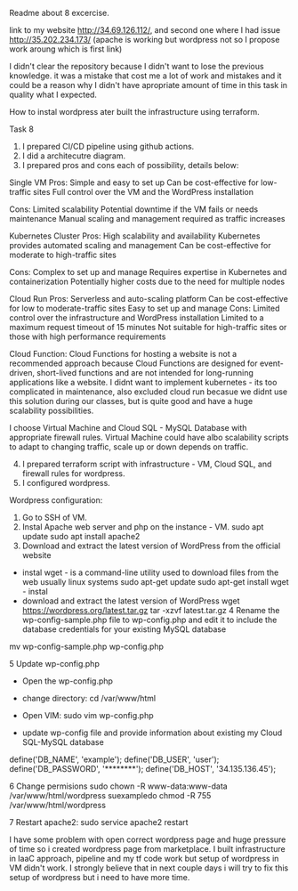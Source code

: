 Readme about 8 excercise.

link to my website http://34.69.126.112/, and second one where I had issue http://35.202.234.173/ (apache is working but wordpress not so I propose work aroung which is first link)

I didn't clear the repository because I didn't want to lose the previous knowledge. it was a mistake that cost me a lot of work and mistakes and it could be a reason why I didn't have apropriate amount of time in this task in quality what I expected.

How to instal wordpress ater built the infrastructure using terraform.

Task 8
1. I prepared CI/CD pipeline using github actions.
2. I did a architecutre diagram.
3. I prepared pros and cons each of possibility, details below:

Single VM
Pros:
    Simple and easy to set up
    Can be cost-effective for low-traffic sites
    Full control over the VM and the WordPress installation

Cons:
    Limited scalability
    Potential downtime if the VM fails or needs maintenance
    Manual scaling and management required as traffic increases

Kubernetes Cluster
Pros:
    High scalability and availability
    Kubernetes provides automated scaling and management
    Can be cost-effective for moderate to high-traffic sites

Cons:
    Complex to set up and manage
    Requires expertise in Kubernetes and containerization
    Potentially higher costs due to the need for multiple nodes

Cloud Run
Pros:
    Serverless and auto-scaling platform
    Can be cost-effective for low to moderate-traffic sites
    Easy to set up and manage
Cons:
    Limited control over the infrastructure and WordPress installation
    Limited to a maximum request timeout of 15 minutes
    Not suitable for high-traffic sites or those with high performance requirements

Cloud Function:
Cloud Functions for hosting a website is not a recommended approach because Cloud Functions are designed for event-driven, short-lived functions and are not intended for long-running applications like a website.
I didnt want to implement kubernetes - its too complicated in maintenance, also excluded cloud run becasue we didnt use this solution during our classes, but is quite good and have a huge scalability possibilities.

I choose Virtual Machine and Cloud SQL - MySQL Database with appropriate firewall rules. Virtual Machine could have albo scalability scripts to adapt to changing traffic, scale up or down depends on traffic.

4. I prepared terraform script with infrastructure - VM, Cloud SQL, and firewall rules for wordpress.
5. I configured wordpress.

Wordpress configuration:

1. Go to SSH of VM.
2. Instal Apache web server and php on the instance - VM.
sudo apt update
sudo apt install apache2
3. Download and extract the latest version of WordPress from the official website
- instal wget - is a command-line utility used to download files from the web usually linux systems
sudo apt-get update
sudo apt-get install wget - instal 
- download and extract the latest version of WordPress
wget https://wordpress.org/latest.tar.gz
tar -xzvf latest.tar.gz
4 Rename the wp-config-sample.php file to wp-config.php and edit it to include the database credentials for your existing MySQL database

mv wp-config-sample.php wp-config.php

5 Update wp-config.php
- Open the wp-config.php
- change directory:
cd /var/www/html
- Open VIM:
sudo vim wp-config.php

- update wp-config file and provide information about existing my Cloud SQL-MySQL database

define('DB_NAME', 'example');
define('DB_USER', 'user');
define('DB_PASSWORD', '********');
define('DB_HOST', '34.135.136.45');

6 Change permisions
sudo chown -R www-data:www-data /var/www/html/wordpress
suexampledo chmod -R 755 /var/www/html/wordpress

7 Restart apache2:
sudo service apache2 restart

I have some problem with open correct wordpress page and huge pressure of time so i created wordpress page from marketplace. I built infrastructure in IaaC approach, pipeline and my tf code work but setup of wordpress in VM didn't work. I strongly believe that in next couple days i will try to fix this setup of wordpress but i need to have more time.
